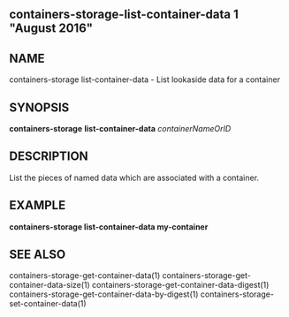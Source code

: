 ## containers-storage-list-container-data 1 "August 2016"

## NAME
containers-storage list-container-data - List lookaside data for a container

## SYNOPSIS
**containers-storage** **list-container-data** *containerNameOrID*

## DESCRIPTION
List the pieces of named data which are associated with a container.

## EXAMPLE
**containers-storage list-container-data my-container**

## SEE ALSO
containers-storage-get-container-data(1)
containers-storage-get-container-data-size(1)
containers-storage-get-container-data-digest(1)
containers-storage-get-container-data-by-digest(1)
containers-storage-set-container-data(1)
